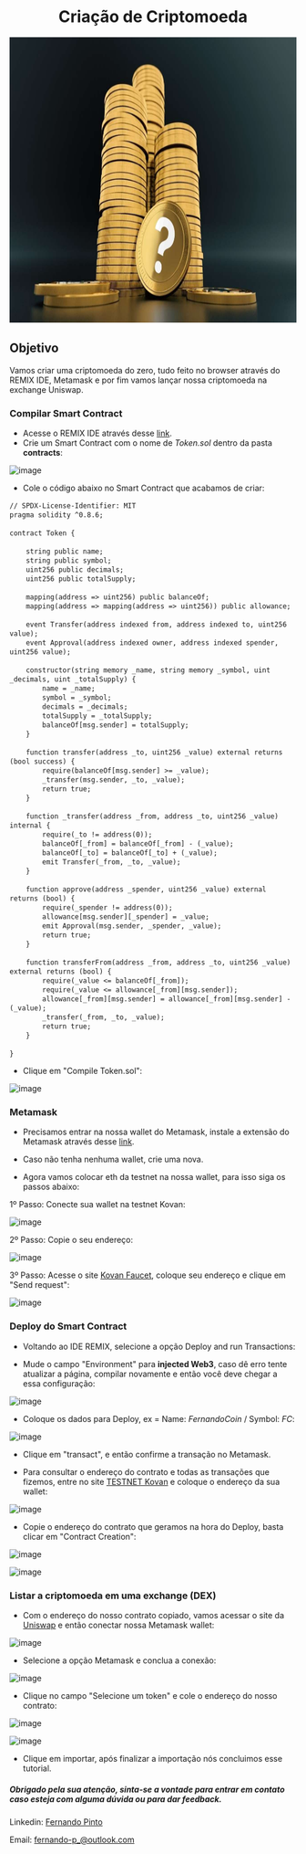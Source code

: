 <h1 align="center">Criação de Criptomoeda</h1>

<img src="coin-build.jpg" alt="coin-build" width="900" height="500">

## Objetivo

Vamos criar uma criptomoeda do zero, tudo feito no browser através do REMIX IDE, Metamask e por fim vamos lançar nossa criptomoeda na exchange Uniswap.

### Compilar Smart Contract

- Acesse o REMIX IDE através desse <a href="https://remix.ethereum.org/">link</a>.
- Crie um Smart Contract com o nome de _Token.sol_ dentro da pasta **contracts**:

![image](https://user-images.githubusercontent.com/84604722/135319543-f77f85a2-db5f-4f99-95da-d96b965066df.png)

- Cole o código abaixo no Smart Contract que acabamos de criar:

```
// SPDX-License-Identifier: MIT
pragma solidity ^0.8.6;

contract Token {

    string public name;
    string public symbol;
    uint256 public decimals;
    uint256 public totalSupply;

    mapping(address => uint256) public balanceOf;
    mapping(address => mapping(address => uint256)) public allowance;

    event Transfer(address indexed from, address indexed to, uint256 value);
    event Approval(address indexed owner, address indexed spender, uint256 value);

    constructor(string memory _name, string memory _symbol, uint _decimals, uint _totalSupply) {
        name = _name;
        symbol = _symbol;
        decimals = _decimals;
        totalSupply = _totalSupply; 
        balanceOf[msg.sender] = totalSupply;
    }

    function transfer(address _to, uint256 _value) external returns (bool success) {
        require(balanceOf[msg.sender] >= _value);
        _transfer(msg.sender, _to, _value);
        return true;
    }

    function _transfer(address _from, address _to, uint256 _value) internal {
        require(_to != address(0));
        balanceOf[_from] = balanceOf[_from] - (_value);
        balanceOf[_to] = balanceOf[_to] + (_value);
        emit Transfer(_from, _to, _value);
    }

    function approve(address _spender, uint256 _value) external returns (bool) {
        require(_spender != address(0));
        allowance[msg.sender][_spender] = _value;
        emit Approval(msg.sender, _spender, _value);
        return true;
    }

    function transferFrom(address _from, address _to, uint256 _value) external returns (bool) {
        require(_value <= balanceOf[_from]);
        require(_value <= allowance[_from][msg.sender]);
        allowance[_from][msg.sender] = allowance[_from][msg.sender] - (_value);
        _transfer(_from, _to, _value);
        return true;
    }

}
```

- Clique em "Compile Token.sol":

![image](https://user-images.githubusercontent.com/84604722/135319861-f3b17a3f-d9bc-42d9-9200-1356b82b179e.png)

### Metamask

- Precisamos entrar na nossa wallet do Metamask, instale a extensão do Metamask através desse <a href="https://metamask.io/download.html">link</a>.

- Caso não tenha nenhuma wallet, crie uma nova.

- Agora vamos colocar eth da testnet na nossa wallet, para isso siga os passos abaixo: 

1º Passo: Conecte sua wallet na testnet Kovan:

![image](https://user-images.githubusercontent.com/84604722/135322313-b275e28d-38c6-43c6-a2e4-a8e9aea4176a.png)

2º Passo: Copie o seu endereço:

![image](https://user-images.githubusercontent.com/84604722/135322523-9e97fc33-3b92-446d-b29f-f0b0d14a4489.png)

3º Passo: Acesse o site <a href="https://linkfaucet.protofire.io/kovan">Kovan Faucet</a>, coloque seu endereço e clique em "Send request":

![image](https://user-images.githubusercontent.com/84604722/135322909-0711e1e1-3c21-411c-b6cb-e2ca7fcc2e50.png)

### Deploy do Smart Contract

- Voltando ao IDE REMIX, selecione a opção Deploy and run Transactions:

- Mude o campo "Environment" para **injected Web3**, caso dê erro tente atualizar a página, compilar novamente e então você deve chegar a essa configuração:

![image](https://user-images.githubusercontent.com/84604722/135323933-9e0ff73c-79da-45cf-95d7-043865b08a40.png)

- Coloque os dados para Deploy, ex = Name: _FernandoCoin_ / Symbol: _FC_:

![image](https://user-images.githubusercontent.com/84604722/135324420-a1b6b568-24e5-44b4-8a84-7f55d0c9a071.png)

- Clique em "transact", e então confirme a transação no Metamask.

- Para consultar o endereço do contrato e todas as transações que fizemos, entre no site <a href="https://kovan.etherscan.io/">TESTNET Kovan</a> e coloque o endereço da sua wallet:

![image](https://user-images.githubusercontent.com/84604722/135326533-ebbb6ebd-c993-4322-ae9d-d70416c04d50.png)

- Copie o endereço do contrato que geramos na hora do Deploy, basta clicar em "Contract Creation":

![image](https://user-images.githubusercontent.com/84604722/135326927-f45cf4d2-ceae-4b85-ba8a-ef1574777f18.png)

![image](https://user-images.githubusercontent.com/84604722/135327087-7e93330a-5c90-4ada-81c5-b00731d8aaf6.png)

### Listar a criptomoeda em uma exchange (DEX)

- Com o endereço do nosso contrato copiado, vamos acessar o site da <a href="https://app.uniswap.org/#/swap">Uniswap</a> e então conectar nossa Metamask wallet:

![image](https://user-images.githubusercontent.com/84604722/135327866-8528eec9-d09b-4694-84fe-e27b415be601.png)

- Selecione a opção Metamask e conclua a conexão:

![image](https://user-images.githubusercontent.com/84604722/135328034-dba65e89-bebb-4f8e-8e17-3cbf0270ff5c.png)

- Clique no campo "Selecione um token" e cole o endereço do nosso contrato:

![image](https://user-images.githubusercontent.com/84604722/135331195-6ca230f8-245e-48a8-888f-21c74c5c1020.png)

![image](https://user-images.githubusercontent.com/84604722/135329264-1d83ee14-395a-471b-b774-10d8f9820771.png)

-  Clique em importar, após finalizar a importação nós concluimos esse tutorial.

##### Obrigado pela sua atenção, sinta-se a vontade para entrar em contato caso esteja com alguma dúvida ou para dar feedback.

Linkedin: <a href="https://www.linkedin.com/in/fernando-pinto-405011176/">Fernando Pinto</a> 

Email: fernando-p_@outlook.com


